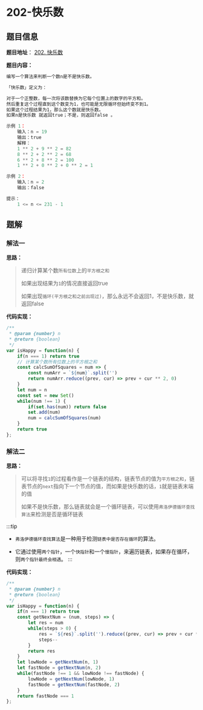 # 202-快乐数

## 题目信息

**题目地址**： [202. 快乐数](https://leetcode.cn/problems/happy-number/description/)

**题目内容：**

```javascript
编写一个算法来判断一个数n是不是快乐数。

「快乐数」定义为：

对于一个正整数，每一次将该数替换为它每个位置上的数字的平方和。
然后重复这个过程直到这个数变为1，也可能是无限循环但始终变不到1。
如果这个过程结果为1，那么这个数就是快乐数。
如果n是快乐数 就返回true；不是，则返回false 。

示例 1：
    输入：n = 19
    输出：true
    解释：
    1 ** 2 + 9 ** 2 = 82
    8 ** 2 + 2 ** 2 = 68
    6 ** 2 + 8 ** 2 = 100
    1 ** 2 + 0 ** 2 + 0 ** 2 = 1

示例 2：
    输入：n = 2
    输出：false

提示：
    1 <= n <= 231 - 1
```

## 题解

### 解法一

**思路：**

> 递归计算某个数`所有位数`上的`平方根之和`
> 
> 如果出现结果为`1`的情况直接返回true
> 
> 如果出现`循环(平方根之和之前出现过)`，那么永远不会返回1，不是快乐数，就返回false

**代码实现：**

```javascript
/**
 * @param {number} n
 * @return {boolean}
 */
var isHappy = function(n) {
    if(n === 1) return true
    // 计算某个数所有位数上的平方根之和
    const calcSumOfSquares = num => {
        const numArr = `${num}`.split('')
        return numArr.reduce((prev, cur) => prev + cur ** 2, 0)
    }
    let num = n
    const set = new Set()
    while(num !== 1) {
        if(set.has(num)) return false
        set.add(num)
        num = calcSumOfSquares(num)
    }
    return true
};
```

### 解法二

**思路：**

> 可以将寻找`1`的过程看作是一个链表的结构，链表节点的值为`平方根之和`，链表节点的`next`指向下一个节点的值，而如果是快乐数的话，`1`就是链表末端的值
> 
> 如果不是快乐数，那么链表就会是一个循环链表，可以使用`弗洛伊德循环查找算法`来检测是否是循环链表

:::tip
- `弗洛伊德循环查找算法`是一种用于检测`链表中是否存在循环`的算法。 

- 它通过使用`两个指针`，一个`快指针`和一个`慢指针`，来遍历链表，如果存在循环，则`两个指针最终会相遇`。
:::
 
**代码实现：**

```javascript
/**
 * @param {number} n
 * @return {boolean}
 */
var isHappy = function(n) {
    if(n === 1) return true
    const getNextNum = (num, steps) => {
        let res = num
        while(steps > 0) {
            res = `${res}`.split('').reduce((prev, cur) => prev + cur ** 2, 0)
            steps--
        }
        return res
    }
    let lowNode = getNextNum(n, 1)
    let fastNode = getNextNum(n, 2)
    while(fastNode !== 1 && lowNode !== fastNode) {
        lowNode = getNextNum(lowNode, 1)
        fastNode = getNextNum(fastNode, 2)
    }
    return fastNode === 1
};
```
